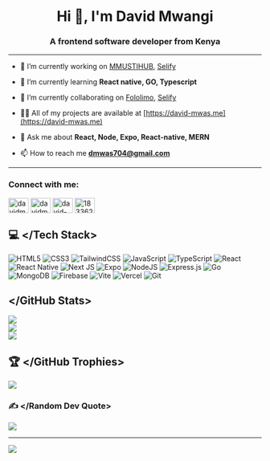<h1 align="center">Hi 👋, I'm David Mwangi</h1>

<h3 align="center">A frontend software developer from Kenya</h3>
<hr/>

- 🔭 I’m currently working on [MMUSTIHUB](https://ihub.mmust.ac.ke/), [Selify](https://github.com/David-mwas/sellify)

- 🌱 I’m currently learning **React native, GO, Typescript**

- 👯 I’m currently collaborating on [Fololimo](https://github.com/Mmust-Ihub/follolimo-frontend), [Selify](https://github.com/David-mwas/sellify)

- 👨‍💻 All of my projects are available at [https://david-mwas.me](https://david-mwas.me)

- 💬 Ask me about **React, Node, Expo, React-native, MERN**

- 📫 How to reach me **dmwas704@gmail.com**
<hr/>
<!-- [![An image of @davidmwas's Holopin badges, which is a link to view their full Holopin profile](https://holopin.me/davidmwas)](https://holopin.io/@davidmwas)--> 

<h3 align="left">Connect with me:</h3>
<p align="left">
<a href="https://dev.to/davidmwas126" target="blank"><img align="center" src="https://raw.githubusercontent.com/rahuldkjain/github-profile-readme-generator/master/src/images/icons/Social/devto.svg" alt="davidmwas126" height="30" width="40" /></a>
<a href="https://twitter.com/davidmwas2_0" target="blank"><img align="center" src="https://raw.githubusercontent.com/rahuldkjain/github-profile-readme-generator/master/src/images/icons/Social/twitter.svg" alt="davidmwas2_0" height="30" width="40" /></a>
<a href="https://linkedin.com/in/david-mwas-a57186235" target="blank"><img align="center" src="https://raw.githubusercontent.com/rahuldkjain/github-profile-readme-generator/master/src/images/icons/Social/linked-in-alt.svg" alt="david-mwas-a57186235" height="30" width="40" /></a>
<a href="https://stackoverflow.com/users/18336254" target="blank"><img align="center" src="https://raw.githubusercontent.com/rahuldkjain/github-profile-readme-generator/master/src/images/icons/Social/stack-overflow.svg" alt="18336254" height="30" width="40" /></a>
</p>

## 💻 </Tech Stack>

![HTML5](https://img.shields.io/badge/html5-%23E34F26.svg?style=for-the-badge&logo=html5&logoColor=white) ![CSS3](https://img.shields.io/badge/css3-%231572B6.svg?style=for-the-badge&logo=css3&logoColor=white) ![TailwindCSS](https://img.shields.io/badge/tailwindcss-%2338B2AC.svg?style=for-the-badge&logo=tailwind-css&logoColor=white) ![JavaScript](https://img.shields.io/badge/javascript-%23323330.svg?style=for-the-badge&logo=javascript&logoColor=%23F7DF1E) ![TypeScript](https://img.shields.io/badge/typescript-%23007ACC.svg?style=for-the-badge&logo=typescript&logoColor=white) ![React](https://img.shields.io/badge/react-%2320232a.svg?style=for-the-badge&logo=react&logoColor=%2361DAFB) ![React Native](https://img.shields.io/badge/react_native-%2320232a.svg?style=for-the-badge&logo=react&logoColor=%2361DAFB) ![Next JS](https://img.shields.io/badge/Next-black?style=for-the-badge&logo=next.js&logoColor=white) ![Expo](https://img.shields.io/badge/expo-1C1E24?style=for-the-badge&logo=expo&logoColor=#D04A37) ![NodeJS](https://img.shields.io/badge/node.js-6DA55F?style=for-the-badge&logo=node.js&logoColor=white) ![Express.js](https://img.shields.io/badge/express.js-%23404d59.svg?style=for-the-badge&logo=express&logoColor=%2361DAFB) ![Go](https://img.shields.io/badge/go-%2300ADD8.svg?style=for-the-badge&logo=go&logoColor=white) ![MongoDB](https://img.shields.io/badge/MongoDB-%234ea94b.svg?style=for-the-badge&logo=mongodb&logoColor=white) ![Firebase](https://img.shields.io/badge/firebase-%23039BE5.svg?style=for-the-badge&logo=firebase) ![Vite](https://img.shields.io/badge/vite-%23646CFF.svg?style=for-the-badge&logo=vite&logoColor=white) ![Vercel](https://img.shields.io/badge/vercel-%23000000.svg?style=for-the-badge&logo=vercel&logoColor=white) ![Git](https://img.shields.io/badge/git-%23F05033.svg?style=for-the-badge&logo=git&logoColor=white)


## </GitHub Stats>

![](https://github-readme-stats.vercel.app/api?username=David-mwas&theme=shades-of-purple&hide_border=false&include_all_commits=true&count_private=true)<br/>
![](https://github-readme-streak-stats.herokuapp.com/?user=David-mwas&theme=shades-of-purple&hide_border=false)<br/>
![](https://github-readme-stats.vercel.app/api/top-langs/?username=David-mwas&theme=shades-of-purple&hide_border=false&include_all_commits=true&count_private=true&layout=compact&langs_count=10)

<!-- ### 🔝 </Top Contributed Repo>

![](https://github-contributor-stats.vercel.app/api?username=David-mwas&limit=5&theme=tokyonight&combine_all_yearly_contributions=true)

## ⏳ </Waka Time>

[![David-mwas's WakaTime stats](https://github-readme-stats.vercel.app/api/wakatime?username=DavidMwas&theme=shades-of-purple&hide_border=false)](https://github.com/David-mwas/github-readme-stats) -->

## 🏆 </GitHub Trophies>

![](https://github-profile-trophy.vercel.app/?username=David-mwas&theme=tokyonight&no-frame=false&no-bg=true&margin-w=4)

### ✍️ </Random Dev Quote>

![](https://quotes-github-readme.vercel.app/api?type=horizontal&theme=tokyonight)

---

<!--### 😂 </Random Dev Meme>

<img src='https://randommeme-five.vercel.app/' style="height: 400px;"/>

--- -->

[![](https://visitcount.itsvg.in/api?id=David-mwas&icon=0&color=6)](https://visitcount.itsvg.in)

<!-- Proudly created with GPRM ( https://gprm.itsvg.in ) -->

<!---
David-mwas/David-mwas is a ✨ special ✨ repository because its `README.md` (this file) appears on your GitHub profile.
You can click the Preview link to take a look at your changes.
--->
